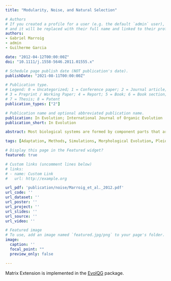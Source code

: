 ```yaml
---
title: "Modularity, Noise, and Natural Selection"

# Authors
# If you created a profile for a user (e.g. the default `admin` user), write the username (folder name) here 
# and it will be replaced with their full name and linked to their profile.
authors:
- Gabriel Marroig
- admin
- Guilherme Garcia

date: "2012-04-12T00:00:00Z"
doi: "10.1111/j.1558-5646.2011.01555.x"

# Schedule page publish date (NOT publication's date).
publishDate: "2021-08-11T00:00:00Z"

# Publication type.
# Legend: 0 = Uncategorized; 1 = Conference paper; 2 = Journal article;
# 3 = Preprint / Working Paper; 4 = Report; 5 = Book; 6 = Book section;
# 7 = Thesis; 8 = Patent
publication_types: ["2"]

# Publication name and optional abbreviated publication name.
publication: In Evolution; International Journal of Organic Evolution
publication_short: In Evolution

abstract: Most biological systems are formed by component parts that are to some degree interrelated. Groups of parts that are more associated among themselves and are relatively autonomous from others are called modules. One of the consequences of modularity is that biological systems usually present an unequal distribution of the genetic variation among traits. Estimating the covariance matrix that describes these systems is a difficult problem due to a number of factors such as poor sample sizes and measurement errors. We show that this problem will be exacerbated whenever matrix inversion is required, as in directional selection reconstruction analysis. We explore the consequences of varying degrees of modularity and signal-to-noise ratio on selection reconstruction. We then present and test the efficiency of available methods for controlling noise in matrix estimates. In our simulations, controlling matrices for noise vastly improves the reconstruction of selection gradients. We also perform an analysis of selection gradients reconstruction over a New World Monkeys skull database to illustrate the impact of noise on such analyses. Noise-controlled estimates render far more plausible interpretations that are in full agreement with previous results.

tags: [Adaptation, Methods, Simulations, Morphological Evolution, Pleiotropy, Quantitative Genetics, Natural Selection, Selection gradient]

# Display this page in the Featured widget?
featured: true

# Custom links (uncomment lines below)
# links:
# - name: Custom Link
#   url: http://example.org

url_pdf: 'publication/noise/Marroig_et_al._2012.pdf'
url_code: ''
url_dataset: ''
url_poster: ''
url_project: ''
url_slides: ''
url_source: ''
url_video: ''

# Featured image
# To use, add an image named `featured.jpg/png` to your page's folder. 
image:
  caption: ''
  focal_point: ""
  preview_only: false

---
```


Matrix Extension is implemented in the [EvolQG](https://github.com/diogro/evolqg) package. 

